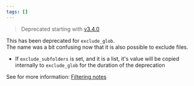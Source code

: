```yaml
---
tags: []
---
```

   
> Deprecated starting with [v3.4.0](../../Changelog/v3.4.0.md)   
   
This has been deprecated for `exclude_glob`.   
The name was a bit confusing now that it is also possible to exclude files.   
   
   
- If `exclude_subfolders` is set, and it is a list, it's value will be copied internally to `exclude_glob` for the duration of the deprecation   
   
See for more information: [Filtering notes](../../Configurations/Modes/Filtering%20notes.md)
